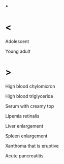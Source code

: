 # .

# <

Adolescent

Young adult

# >

High blood chylomicron

High blood triglyceride

Serum with creamy top

Lipemia retinalis

Liver enlargement

Spleen enlargement

Xanthoma that is eruptive

Acute pancreatitis

